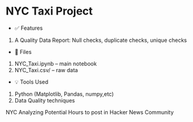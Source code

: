 # NYC Taxi Project
- ✅ Features
 1. A Quality Data Report: Null checks, duplicate checks, unique checks
- 📂 Files
 1. NYC_Taxi.ipynb – main notebook
 2. NYC_Taxi.csv/ – raw data
- 💡 Tools Used
 1. Python (Matplotlib, Pandas, numpy,etc)
 2. Data Quality techniques


NYC Analyzing Potential Hours to post in Hacker News Community
